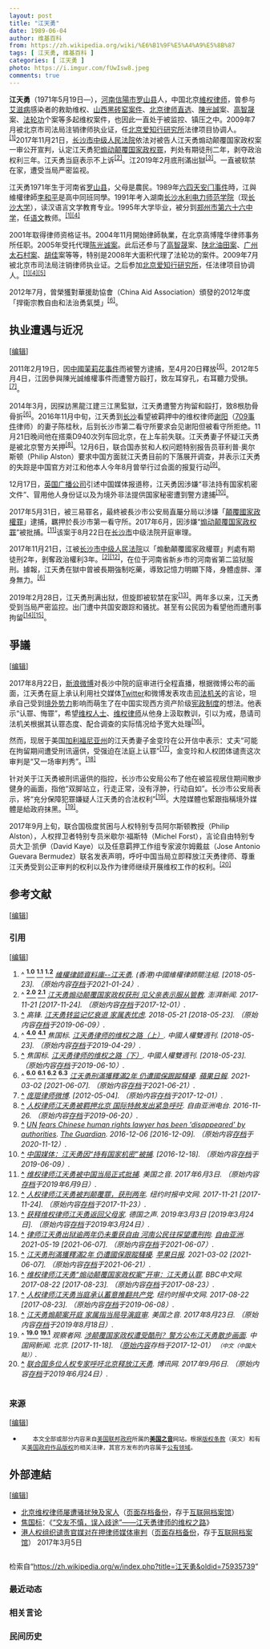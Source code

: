 ```yaml
---
layout: post
title: "江天勇"
date: 1989-06-04
author: 维基百科
from: https://zh.wikipedia.org/wiki/%E6%B1%9F%E5%A4%A9%E5%8B%87
tags: [ 江天勇, 维基百科 ]
categories: [ 江天勇 ]
photo: https://i.imgur.com/fUwIsw8.jpeg
comments: true
---
```

<div class="mw-content-ltr mw-parser-output" lang="zh" dir="ltr"><style data-mw-deduplicate="TemplateStyles:r83732972">.mw-parser-output .ambox{border:1px solid #a2a9b1;border-left:10px solid #36c;background-color:#fbfbfb;box-sizing:border-box}.mw-parser-output .ambox+link+.ambox,.mw-parser-output .ambox+link+style+.ambox,.mw-parser-output .ambox+link+link+.ambox,.mw-parser-output .ambox+.mw-empty-elt+link+.ambox,.mw-parser-output .ambox+.mw-empty-elt+link+style+.ambox,.mw-parser-output .ambox+.mw-empty-elt+link+link+.ambox{margin-top:-1px}html body.mediawiki .mw-parser-output .ambox.mbox-small-left{margin:4px 1em 4px 0;overflow:hidden;width:238px;border-collapse:collapse;font-size:88%;line-height:1.25em}.mw-parser-output .ambox-speedy{border-left:10px solid #b32424;background-color:#fee7e6}.mw-parser-output .ambox-delete{border-left:10px solid #b32424}.mw-parser-output .ambox-content{border-left:10px solid #f28500}.mw-parser-output .ambox-style{border-left:10px solid #fc3}.mw-parser-output .ambox-move{border-left:10px solid #9932cc}.mw-parser-output .ambox-protection{border-left:10px solid #a2a9b1}.mw-parser-output .ambox .mbox-text{border:none;padding:0.25em 0.5em;width:100%}.mw-parser-output .ambox .mbox-image{border:none;padding:2px 0 2px 0.5em;text-align:center}.mw-parser-output .ambox .mbox-imageright{border:none;padding:2px 0.5em 2px 0;text-align:center}.mw-parser-output .ambox .mbox-empty-cell{border:none;padding:0;width:1px}.mw-parser-output .ambox .mbox-image-div{width:52px}html.client-js body.skin-minerva .mw-parser-output .mbox-text-span{margin-left:23px!important}@media(min-width:720px){.mw-parser-output .ambox{margin:0 10%}}@media screen{html.skin-theme-clientpref-night .mw-parser-output .ambox{border-left-color:#36c!important}html.skin-theme-clientpref-night .mw-parser-output .ambox-speedy,html.skin-theme-clientpref-night .mw-parser-output .ambox-delete{border-left-color:#b32424!important}html.skin-theme-clientpref-night .mw-parser-output .ambox-speedy{background-color:#300!important}html.skin-theme-clientpref-night .mw-parser-output .ambox-content{border-left-color:#f28500!important}html.skin-theme-clientpref-night .mw-parser-output .ambox-style{border-left-color:#fc3!important}html.skin-theme-clientpref-night .mw-parser-output .ambox-move{border-left-color:#9932cc!important}html.skin-theme-clientpref-night .mw-parser-output .ambox-protection{border-left-color:#a2a9b1!important}}@media screen and (prefers-color-scheme:dark){html.skin-theme-clientpref-os .mw-parser-output .ambox{border-left-color:#36c!important}html.skin-theme-clientpref-os .mw-parser-output .ambox-speedy,html.skin-theme-clientpref-os .mw-parser-output .ambox-delete{border-left-color:#b32424!important}html.skin-theme-clientpref-os .mw-parser-output .ambox-speedy{background-color:#300!important}html.skin-theme-clientpref-os .mw-parser-output .ambox-content{border-left-color:#f28500!important}html.skin-theme-clientpref-os .mw-parser-output .ambox-style{border-left-color:#fc3!important}html.skin-theme-clientpref-os .mw-parser-output .ambox-move{border-left-color:#9932cc!important}html.skin-theme-clientpref-os .mw-parser-output .ambox-protection{border-left-color:#a2a9b1!important}}</style>
<style data-mw-deduplicate="TemplateStyles:r83732082">.mw-parser-output .infobox-subbox{padding:0;border:none;margin:-3px;width:auto;min-width:100%;font-size:100%;clear:none;float:none;background-color:transparent}.mw-parser-output .infobox-3cols-child{margin:auto}.mw-parser-output .infobox .navbar{font-size:100%}body.skin-minerva .mw-parser-output .infobox-header,body.skin-minerva .mw-parser-output .infobox-subheader,body.skin-minerva .mw-parser-output .infobox-above,body.skin-minerva .mw-parser-output .infobox-title,body.skin-minerva .mw-parser-output .infobox-image,body.skin-minerva .mw-parser-output .infobox-full-data,body.skin-minerva .mw-parser-output .infobox-below{text-align:center}@media screen{html.skin-theme-clientpref-night .mw-parser-output .infobox-full-data:not(.notheme)>div:not(.notheme)[style]{background:#1f1f23!important;color:#f8f9fa}@media screen and (prefers-color-scheme:dark){html.skin-theme-clientpref-os .mw-parser-output .infobox-full-data:not(.notheme) div:not(.notheme){background:#1f1f23!important;color:#f8f9fa}}html.skin-theme-clientpref-night .mw-parser-output .infobox td div:not(.notheme)[style]{background:transparent!important;color:var(--color-base,#202122)}@media screen and (prefers-color-scheme:dark){html.skin-theme-clientpref-os .mw-parser-output .infobox td div:not(.notheme)[style]{background:transparent!important;color:var(--color-base,#202122)}}html.skin-theme-clientpref-night .mw-parser-output .infobox td div.NavHead:not(.notheme)[style]{background:transparent!important}}@media screen and (prefers-color-scheme:dark){html.skin-theme-clientpref-os .mw-parser-output .infobox td div.NavHead:not(.notheme)[style]{background:transparent!important}}@media(min-width:640px){body.skin--responsive .mw-parser-output .infobox-table{display:table!important}body.skin--responsive .mw-parser-output .infobox-table>caption{display:table-caption!important}body.skin--responsive .mw-parser-output .infobox-table>tbody{display:table-row-group}body.skin--responsive .mw-parser-output .infobox-table tr{display:table-row!important}body.skin--responsive .mw-parser-output .infobox-table th,body.skin--responsive .mw-parser-output .infobox-table td{padding-left:inherit;padding-right:inherit}}</style>
<p><b>江天勇</b>（1971年5月19日<span class="useeditintro" title="Template:BLP editintro">—</span>），<a href="/wiki/%E6%B2%B3%E5%8D%97" class="mw-redirect" title="河南">河南</a><a href="/wiki/%E4%BF%A1%E9%98%B3%E5%B8%82" title="信阳市">信陽市</a><a href="/wiki/%E7%BD%97%E5%B1%B1%E5%8E%BF" title="罗山县">罗山县</a>人，中国北京<a href="/wiki/%E7%B6%AD%E6%AC%8A%E5%BE%8B%E5%B8%AB" class="mw-redirect" title="維權律師">維权律师</a>，曾参与<a href="/wiki/%E8%89%BE%E6%BB%8B%E7%97%85" title="艾滋病">艾滋病</a>感染者的救助维权、<a href="/w/index.php?title=%E5%B1%B1%E8%A5%BF%E9%BB%91%E7%A0%96%E7%AA%91%E6%A1%88%E4%BB%B6&amp;action=edit&amp;redlink=1" class="new" title="山西黑砖窑案件（页面不存在）">山西黑砖窑案件</a>、<a href="/w/index.php?title=%E5%8C%97%E4%BA%AC%E5%BE%8B%E5%B8%88%E7%9B%B4%E9%80%89&amp;action=edit&amp;redlink=1" class="new" title="北京律师直选（页面不存在）">北京律师直选</a>、<a href="/wiki/%E9%99%B3%E5%85%89%E8%AA%A0" class="mw-redirect" title="陳光誠">陳光誠</a>案、<a href="/wiki/%E9%AB%98%E6%99%BA%E6%99%9F" title="高智晟">高智晟</a>案、<a href="/wiki/%E6%B3%95%E8%BD%AE%E5%8A%9F" title="法轮功">法轮功</a>个案等多起维权案件，也因此一直处于被监控、镇压之中。2009年7月被北京市司法局注销律师执业证，任<a href="/w/index.php?title=%E5%8C%97%E4%BA%AC%E7%88%B1%E7%9F%A5%E8%A1%8C%E7%A0%94%E7%A9%B6%E6%89%80&amp;action=edit&amp;redlink=1" class="new" title="北京爱知行研究所（页面不存在）">北京爱知行研究所</a>法律项目协调人。<sup id="cite_ref-HRLJIANG_1-0" class="reference"><a href="#cite_note-HRLJIANG-1"><span class="cite-bracket">[</span>1<span class="cite-bracket">]</span></a></sup>2017年11月21日，<a href="/wiki/%E9%95%BF%E6%B2%99%E5%B8%82%E4%B8%AD%E7%BA%A7%E4%BA%BA%E6%B0%91%E6%B3%95%E9%99%A2" title="长沙市中级人民法院">长沙市中级人民法院</a>依法对被告人江天勇煽动颠覆国家政权案一审公开宣判，认定江天勇犯<a href="/wiki/%E7%85%BD%E5%8A%A8%E9%A2%A0%E8%A6%86%E5%9B%BD%E5%AE%B6%E6%94%BF%E6%9D%83%E7%BD%AA" title="煽动颠覆国家政权罪">煽动颠覆国家政权罪</a>，判处有期徒刑二年，剥夺政治权利三年。江天勇当庭表示不上诉<sup id="cite_ref-获刑_2-0" class="reference"><a href="#cite_note-获刑-2"><span class="cite-bracket">[</span>2<span class="cite-bracket">]</span></a></sup>。江2019年2月底刑滿出獄<sup id="cite_ref-3" class="reference"><a href="#cite_note-3"><span class="cite-bracket">[</span>3<span class="cite-bracket">]</span></a></sup>。一直被软禁在家，遭受当局严密监视。
</p>
<meta property="mw:PageProp/toc">
<div class="mw-heading mw-heading2"></div>
<p>江天勇1971年生于河南省<a href="/wiki/%E7%BD%97%E5%B1%B1%E5%8E%BF" title="罗山县">罗山县</a>，父母是農民。1989年<a href="/wiki/%E5%85%AD%E5%9B%9B%E5%A4%A9%E5%AE%89%E9%97%A8%E4%BA%8B%E4%BB%B6" class="mw-redirect" title="六四天安门事件">六四天安门事件</a>時，江與維權律師<a href="/wiki/%E6%9D%8E%E5%92%8C%E5%B9%B3" class="mw-disambig" title="李和平">李和平</a>是高中同班同學。1991年考入湖南<a href="/w/index.php?title=%E9%95%BF%E6%B2%99%E6%B0%B4%E5%88%A9%E7%94%B5%E5%8A%9B%E5%B8%88%E8%8C%83%E5%AD%A6%E9%99%A2&amp;action=edit&amp;redlink=1" class="new" title="长沙水利电力师范学院（页面不存在）">长沙水利电力师范学院</a>（现<a href="/wiki/%E9%95%BF%E6%B2%99%E5%A4%A7%E5%AD%A6" class="mw-redirect" title="长沙大学">长沙大学</a>），读汉语言文学教育专业。1995年大学毕业，被分到<a href="/w/index.php?title=%E9%83%91%E5%B7%9E%E5%B8%82%E7%AC%AC%E5%85%AD%E5%8D%81%E5%85%AD%E4%B8%AD%E5%AD%A6&amp;action=edit&amp;redlink=1" class="new" title="郑州市第六十六中学（页面不存在）">郑州市第六十六中学</a>，任<a href="/wiki/%E8%AF%AD%E6%96%87" title="语文">语文</a>教师。<sup id="cite_ref-HRLJIANG_1-1" class="reference"><a href="#cite_note-HRLJIANG-1"><span class="cite-bracket">[</span>1<span class="cite-bracket">]</span></a></sup><sup id="cite_ref-HRIJIANG_4-0" class="reference"><a href="#cite_note-HRIJIANG-4"><span class="cite-bracket">[</span>4<span class="cite-bracket">]</span></a></sup>
</p><p>2001年取得律师资格证书。2004年11月開始律師執業，在北京高博隆华律师事务所任职。2005年受托代理<a href="/wiki/%E9%99%88%E5%85%89%E8%AF%9A" title="陈光诚">陈光诚案</a>。此后还参与了<a href="/wiki/%E9%AB%98%E6%99%BA%E6%99%9F" title="高智晟">高智晟</a>案、<a href="/wiki/%E9%99%95%E5%8C%97%E6%B2%B9%E7%94%B0%E7%BB%B4%E6%9D%83%E6%A1%88" class="mw-redirect" title="陕北油田维权案">陕北油田案</a>、<a href="/wiki/%E5%A4%AA%E7%9F%B3%E6%9D%91%E7%BD%B7%E5%85%8D%E4%BA%8B%E4%BB%B6" title="太石村罷免事件">广州太石村案</a>、<a href="/wiki/%E8%83%A1%E4%BD%B3_(%E7%A4%BE%E6%9C%83%E6%B4%BB%E5%8B%95%E5%AE%B6)" title="胡佳 (社會活動家)">胡佳</a>案等等，特别是2008年大面积代理了法轮功的案件。2009年7月被北京市司法局注销律师执业证。之后参加<a href="/w/index.php?title=%E5%8C%97%E4%BA%AC%E7%88%B1%E7%9F%A5%E8%A1%8C%E7%A0%94%E7%A9%B6%E6%89%80&amp;action=edit&amp;redlink=1" class="new" title="北京爱知行研究所（页面不存在）">北京爱知行研究所</a>，任法律项目协调人。<sup id="cite_ref-HRLJIANG_1-2" class="reference"><a href="#cite_note-HRLJIANG-1"><span class="cite-bracket">[</span>1<span class="cite-bracket">]</span></a></sup><sup id="cite_ref-HRIJIANG_4-1" class="reference"><a href="#cite_note-HRIJIANG-4"><span class="cite-bracket">[</span>4<span class="cite-bracket">]</span></a></sup><sup id="cite_ref-HRIJIANG2_5-0" class="reference"><a href="#cite_note-HRIJIANG2-5"><span class="cite-bracket">[</span>5<span class="cite-bracket">]</span></a></sup>
</p><p>2012年7月，曾榮獲對華援助協會（China Aid Association）頒發的2012年度「捍衞宗教自由和法治勇氣獎」<sup id="cite_ref-江_6-0" class="reference"><a href="#cite_note-江-6"><span class="cite-bracket">[</span>6<span class="cite-bracket">]</span></a></sup>。
</p>
<div class="mw-heading mw-heading2"><h2 id="执业遭遇与近况"><span id=".E6.89.A7.E4.B8.9A.E9.81.AD.E9.81.87.E4.B8.8E.E8.BF.91.E5.86.B5"></span>执业遭遇与近况</h2><span class="mw-editsection"><span class="mw-editsection-bracket">[</span><a href="/w/index.php?title=%E6%B1%9F%E5%A4%A9%E5%8B%87&amp;action=edit&amp;section=2" title="编辑章节：执业遭遇与近况"><span>编辑</span></a><span class="mw-editsection-bracket">]</span></span></div>
<p>2011年2月19日，因<a href="/wiki/%E4%B8%AD%E5%9B%BD%E8%8C%89%E8%8E%89%E8%8A%B1%E6%B4%BB%E5%8A%A8" title="中国茉莉花活动">中國茉莉花事件</a>而被警方逮捕，至4月20日釋放<sup id="cite_ref-江_6-1" class="reference"><a href="#cite_note-江-6"><span class="cite-bracket">[</span>6<span class="cite-bracket">]</span></a></sup>。2012年5月4日，江因參與陳光誠維權事件而遭警方毆打，致左耳穿孔，右耳聽力受損。<sup id="cite_ref-7" class="reference"><a href="#cite_note-7"><span class="cite-bracket">[</span>7<span class="cite-bracket">]</span></a></sup>。
</p><p>2014年3月，因探訪黑龍江建三江黑監獄，江天勇遭警方拘留和毆打，致8根肋骨骨折<sup id="cite_ref-江_6-2" class="reference"><a href="#cite_note-江-6"><span class="cite-bracket">[</span>6<span class="cite-bracket">]</span></a></sup>。2016年11月中旬，江天勇到<a href="/wiki/%E9%95%BF%E6%B2%99" class="mw-redirect" title="长沙">长沙</a>看望被羁押中的维权律师<a href="/w/index.php?title=%E8%B0%A2%E9%98%B3&amp;action=edit&amp;redlink=1" class="new" title="谢阳（页面不存在）">谢阳</a>（<a href="/wiki/709%E4%BA%8B%E4%BB%B6" class="mw-redirect" title="709事件">709事件</a>律师）的妻子陈桂秋，后到长沙市第二看守所要求会见谢阳但被看守所拒绝。11月21日晚间他在搭乘D940次列车回北京，在上车前失联。江天勇妻子怀疑江天勇是被北京警方关押<sup id="cite_ref-8" class="reference"><a href="#cite_note-8"><span class="cite-bracket">[</span>8<span class="cite-bracket">]</span></a></sup>。12月6日，联合国赤贫和人权问题特别报告员菲利普·奥尔斯顿（Philip Alston）要求中国方面就江天勇目前的下落展开调查，并表示江天勇的失踪是中国官方对江和他本人今年8月曾举行过会面的报复行动<sup id="cite_ref-9" class="reference"><a href="#cite_note-9"><span class="cite-bracket">[</span>9<span class="cite-bracket">]</span></a></sup>。
</p><p>12月17日，<a href="/wiki/%E8%8B%B1%E5%9B%BD%E5%B9%BF%E6%92%AD%E5%85%AC%E5%8F%B8" title="英国广播公司">英国广播公司</a>引述中国媒体报道称，江天勇因涉嫌“非法持有国家机密文件”、冒用他人身份证以及为境外非法提供国家秘密遭到警方逮捕<sup id="cite_ref-10" class="reference"><a href="#cite_note-10"><span class="cite-bracket">[</span>10<span class="cite-bracket">]</span></a></sup>。
</p><p>2017年5月31日，被三易罪名，最終被長沙市公安局直屬分局以涉嫌「<a href="/wiki/%E9%A2%A0%E8%A6%86%E5%9B%BD%E5%AE%B6%E6%94%BF%E6%9D%83%E7%BD%AA" title="颠覆国家政权罪">顛覆國家政權罪</a>」逮捕，羈押於長沙市第一看守所。2017年6月，因涉嫌“<a href="/wiki/%E7%85%BD%E5%8A%A8%E9%A2%A0%E8%A6%86%E5%9B%BD%E5%AE%B6%E6%94%BF%E6%9D%83%E7%BD%AA" title="煽动颠覆国家政权罪">煽动颠覆国家政权罪</a>”被批捕。<sup id="cite_ref-11" class="reference"><a href="#cite_note-11"><span class="cite-bracket">[</span>11<span class="cite-bracket">]</span></a></sup>该案于8月22日在<a href="/wiki/%E9%95%BF%E6%B2%99%E5%B8%82" title="长沙市">长沙市</a>中级法院开庭审理。
</p><p>2017年11月21日，江被<a href="/wiki/%E9%95%BF%E6%B2%99%E5%B8%82%E4%B8%AD%E7%BA%A7%E4%BA%BA%E6%B0%91%E6%B3%95%E9%99%A2" title="长沙市中级人民法院">长沙市中级人民法院</a>以「煽動顛覆國家政權罪」判處有期徒刑2年，剝奪政治權利3年。<sup id="cite_ref-获刑_2-1" class="reference"><a href="#cite_note-获刑-2"><span class="cite-bracket">[</span>2<span class="cite-bracket">]</span></a></sup><sup id="cite_ref-12" class="reference"><a href="#cite_note-12"><span class="cite-bracket">[</span>12<span class="cite-bracket">]</span></a></sup>，在位于河南省新乡市的河南省第二监狱服刑。據報，江天勇在獄中曾被長期強制吃藥，導致記憶力明顯下降，身體虛胖、渾身無力。<sup id="cite_ref-江_6-3" class="reference"><a href="#cite_note-江-6"><span class="cite-bracket">[</span>6<span class="cite-bracket">]</span></a></sup>
</p><p>2019年2月28日，江天勇刑满出狱，但旋即被软禁在家<sup id="cite_ref-13" class="reference"><a href="#cite_note-13"><span class="cite-bracket">[</span>13<span class="cite-bracket">]</span></a></sup>。两年多以来，江天勇受到当局严密监控。出门遭中共国安跟踪和骚扰。甚至有公民因为看望他而遭刑事拘留<sup id="cite_ref-14" class="reference"><a href="#cite_note-14"><span class="cite-bracket">[</span>14<span class="cite-bracket">]</span></a></sup><sup id="cite_ref-15" class="reference"><a href="#cite_note-15"><span class="cite-bracket">[</span>15<span class="cite-bracket">]</span></a></sup>。
</p>
<div class="mw-heading mw-heading2"><h2 id="爭議"><span id=".E7.88.AD.E8.AD.B0"></span>爭議</h2><span class="mw-editsection"><span class="mw-editsection-bracket">[</span><a href="/w/index.php?title=%E6%B1%9F%E5%A4%A9%E5%8B%87&amp;action=edit&amp;section=3" title="编辑章节：爭議"><span>编辑</span></a><span class="mw-editsection-bracket">]</span></span></div>
<p>2017年8月22日，<a href="/wiki/%E6%96%B0%E6%B5%AA%E5%BE%AE%E5%8D%9A" title="新浪微博">新浪微博</a>对長沙中院的庭审进行全程直播，根据微博公布的画面，江天勇在庭上承认利用社交媒体<a href="/wiki/Twitter" title="Twitter">Twitter</a>和微博发表攻击<a href="/wiki/%E4%B8%AD%E5%8D%8E%E4%BA%BA%E6%B0%91%E5%85%B1%E5%92%8C%E5%9B%BD%E5%8F%B8%E6%B3%95%E4%BD%93%E5%88%B6" title="中华人民共和国司法体制">司法机关</a>的言论，坦承自己受到<a href="/wiki/%E5%A2%83%E5%A4%96%E5%8B%A2%E5%8A%9B" class="mw-redirect" title="境外勢力">境外势力</a>影响而萌生了在中国实现西方资产阶级<a href="/wiki/%E5%AE%AA%E6%94%BF%E4%B8%BB%E4%B9%89" title="宪政主义">宪政制度</a>的想法。他表示“认罪、悔罪”，希望<a href="/wiki/%E7%B6%AD%E6%AC%8A%E4%BA%BA%E5%A3%AB" class="mw-redirect" title="維權人士">维权人士</a>、<a href="/wiki/%E7%BB%B4%E6%9D%83%E5%BE%8B%E5%B8%88" title="维权律师">维权律师</a>从他身上汲取教训，引以为戒，恳请司法机关根据其认罪态度、配合调查的实际情况给予宽大处理<sup id="cite_ref-16" class="reference"><a href="#cite_note-16"><span class="cite-bracket">[</span>16<span class="cite-bracket">]</span></a></sup>。
</p><p>然而，现居于美国<a href="/wiki/%E5%8A%A0%E5%88%A9%E7%A6%8F%E5%B0%BC%E4%BA%9A%E5%B7%9E" title="加利福尼亚州">加利福尼亚州</a>的江天勇妻子金变玲在公开信中表示：丈夫“可能在拘留期间遭受刑讯逼供，受强迫在法庭上认罪”<sup id="cite_ref-17" class="reference"><a href="#cite_note-17"><span class="cite-bracket">[</span>17<span class="cite-bracket">]</span></a></sup>，金变玲和人权团体谴责这次审判是“又一场审判秀”。<sup id="cite_ref-18" class="reference"><a href="#cite_note-18"><span class="cite-bracket">[</span>18<span class="cite-bracket">]</span></a></sup>
</p><p>针对关于江天勇被刑讯逼供的指控，长沙市公安局公布了他在被监视居住期间散步健身的画面，指他“双脚站立，行走正常，没有浮肿，行动自如”。长沙市公安局表示，将“充分保障犯罪嫌疑人江天勇的合法权利”<sup id="cite_ref-报道1_19-0" class="reference"><a href="#cite_note-报道1-19"><span class="cite-bracket">[</span>19<span class="cite-bracket">]</span></a></sup>。大陸媒體也緊跟指稱境外媒體是給政府抹黑。<sup id="cite_ref-报道1_19-1" class="reference"><a href="#cite_note-报道1-19"><span class="cite-bracket">[</span>19<span class="cite-bracket">]</span></a></sup>。
</p><p>2017年9月上旬，联合国极度贫困与人权特别专员阿尔斯顿教授（Philip Alston），人权捍卫者特别专员米歇尔·福斯特（Michel Forst），言论自由特别专员大卫·凯伊（David Kaye）以及任意羁押工作组专家波尔姆戴兹（Jose Antonio Guevara Bermudez）联名发表声明，呼吁中国当局立即释放江天勇律师、尊重江天勇受到公正审判的权利以及作为律师继续开展维权工作的权利。<sup id="cite_ref-20" class="reference"><a href="#cite_note-20"><span class="cite-bracket">[</span>20<span class="cite-bracket">]</span></a></sup>
</p>
<div class="mw-heading mw-heading2"><h2 id="参考文献"><span id=".E5.8F.82.E8.80.83.E6.96.87.E7.8C.AE"></span>参考文献</h2><span class="mw-editsection"><span class="mw-editsection-bracket">[</span><a href="/w/index.php?title=%E6%B1%9F%E5%A4%A9%E5%8B%87&amp;action=edit&amp;section=4" title="编辑章节：参考文献"><span>编辑</span></a><span class="mw-editsection-bracket">]</span></span></div>
<div class="mw-heading mw-heading3"><h3 id="引用"><span id=".E5.BC.95.E7.94.A8"></span>引用</h3><span class="mw-editsection"><span class="mw-editsection-bracket">[</span><a href="/w/index.php?title=%E6%B1%9F%E5%A4%A9%E5%8B%87&amp;action=edit&amp;section=5" title="编辑章节：引用"><span>编辑</span></a><span class="mw-editsection-bracket">]</span></span></div>
<div class="reflist columns references-column-width" style="-moz-column-width: 30em; -webkit-column-width: 30em; column-width: 30em; list-style-type: decimal;">
<ol class="references">
<li id="cite_note-HRLJIANG-1"><span class="mw-cite-backlink">^ <a href="#cite_ref-HRLJIANG_1-0"><sup><b>1.0</b></sup></a> <a href="#cite_ref-HRLJIANG_1-1"><sup><b>1.1</b></sup></a> <a href="#cite_ref-HRLJIANG_1-2"><sup><b>1.2</b></sup></a></span> <span class="reference-text"><cite class="citation news"><a rel="nofollow" class="external text" href="http://www.chrlawyers.hk/zh-hant/content/%E6%B1%9F%E5%A4%A9%E5%8B%87-0">維權律師資料庫--江天勇</a>. (香港)中國維權律師關注組.  <span class="reference-accessdate"> [<span class="nowrap">2018-05-23</span>]</span>. （原始内容<a rel="nofollow" class="external text" href="https://web.archive.org/web/20210124064834/https://chrlawyers.hk/zh-hant/content/%E6%B1%9F%E5%A4%A9%E5%8B%87-0">存档</a>于2021-01-24）.</cite><span title="ctx_ver=Z39.88-2004&amp;rfr_id=info%3Asid%2Fzh.wikipedia.org%3A%E6%B1%9F%E5%A4%A9%E5%8B%87&amp;rft.atitle=%E7%B6%AD%E6%AC%8A%E5%BE%8B%E5%B8%AB%E8%B3%87%E6%96%99%E5%BA%AB--%E6%B1%9F%E5%A4%A9%E5%8B%87&amp;rft.genre=article&amp;rft_id=http%3A%2F%2Fwww.chrlawyers.hk%2Fzh-hant%2Fcontent%2F%25E6%25B1%259F%25E5%25A4%25A9%25E5%258B%2587-0&amp;rft_val_fmt=info%3Aofi%2Ffmt%3Akev%3Amtx%3Ajournal" class="Z3988"><span style="display:none;">&nbsp;</span></span></span>
</li>
<li id="cite_note-获刑-2"><span class="mw-cite-backlink">^ <a href="#cite_ref-获刑_2-0"><sup><b>2.0</b></sup></a> <a href="#cite_ref-获刑_2-1"><sup><b>2.1</b></sup></a></span> <span class="reference-text"><cite class="citation web"><a rel="nofollow" class="external text" href="http://news.sina.com.cn/o/2017-11-22/doc-ifypapmz3689948.shtml">江天勇煽动颠覆国家政权获刑 见父亲表示服从管教</a>. 澎湃新闻. 2017-11-21 <span class="reference-accessdate"> [<span class="nowrap">2017-11-24</span>]</span>. （原始内容<a rel="nofollow" class="external text" href="https://web.archive.org/web/20171201032947/http://news.sina.com.cn/o/2017-11-22/doc-ifypapmz3689948.shtml">存档</a>于2017-12-01）.</cite><span title="ctx_ver=Z39.88-2004&amp;rfr_id=info%3Asid%2Fzh.wikipedia.org%3A%E6%B1%9F%E5%A4%A9%E5%8B%87&amp;rft.atitle=%E6%B1%9F%E5%A4%A9%E5%8B%87%E7%85%BD%E5%8A%A8%E9%A2%A0%E8%A6%86%E5%9B%BD%E5%AE%B6%E6%94%BF%E6%9D%83%E8%8E%B7%E5%88%91+%E8%A7%81%E7%88%B6%E4%BA%B2%E8%A1%A8%E7%A4%BA%E6%9C%8D%E4%BB%8E%E7%AE%A1%E6%95%99&amp;rft.date=2017-11-21&amp;rft.genre=unknown&amp;rft.jtitle=%E6%BE%8E%E6%B9%83%E6%96%B0%E9%97%BB&amp;rft_id=http%3A%2F%2Fnews.sina.com.cn%2Fo%2F2017-11-22%2Fdoc-ifypapmz3689948.shtml&amp;rft_val_fmt=info%3Aofi%2Ffmt%3Akev%3Amtx%3Ajournal" class="Z3988"><span style="display:none;">&nbsp;</span></span></span>
</li>
<li id="cite_note-3"><span class="mw-cite-backlink"><b><a href="#cite_ref-3">^</a></b></span> <span class="reference-text"><cite class="citation news">高锋. <a rel="nofollow" class="external text" href="https://www.rfa.org/mandarin/yataibaodao/renquanfazhi/gf2-05212018100819.html">江天勇转监记忆衰退 家属表忧虑</a>. 2018-05-21 <span class="reference-accessdate"> [<span class="nowrap">2018-05-23</span>]</span>. （原始内容<a rel="nofollow" class="external text" href="https://web.archive.org/web/20190609091219/https://www.rfa.org/mandarin/yataibaodao/renquanfazhi/gf2-05212018100819.html">存档</a>于2019-06-09）.</cite><span title="ctx_ver=Z39.88-2004&amp;rfr_id=info%3Asid%2Fzh.wikipedia.org%3A%E6%B1%9F%E5%A4%A9%E5%8B%87&amp;rft.atitle=%E6%B1%9F%E5%A4%A9%E5%8B%87%E8%BD%AC%E7%9B%91%E8%AE%B0%E5%BF%86%E8%A1%B0%E9%80%80+%E5%AE%B6%E5%B1%9E%E8%A1%A8%E5%BF%A7%E8%99%91&amp;rft.au=%E9%AB%98%E9%94%8B&amp;rft.date=2018-05-21&amp;rft.genre=article&amp;rft_id=https%3A%2F%2Fwww.rfa.org%2Fmandarin%2Fyataibaodao%2Frenquanfazhi%2Fgf2-05212018100819.html&amp;rft_val_fmt=info%3Aofi%2Ffmt%3Akev%3Amtx%3Ajournal" class="Z3988"><span style="display:none;">&nbsp;</span></span></span>
</li>
<li id="cite_note-HRIJIANG-4"><span class="mw-cite-backlink">^ <a href="#cite_ref-HRIJIANG_4-0"><sup><b>4.0</b></sup></a> <a href="#cite_ref-HRIJIANG_4-1"><sup><b>4.1</b></sup></a></span> <span class="reference-text"><cite class="citation news">焦国标. <a rel="nofollow" class="external text" href="http://biweeklyarchive.hrichina.org/article/547.html">江天勇律师的维权之路（上）</a>. 中國人權雙週刊.  <span class="reference-accessdate"> [<span class="nowrap">2018-05-23</span>]</span>. （原始内容<a rel="nofollow" class="external text" href="https://web.archive.org/web/20190429080757/http://biweeklyarchive.hrichina.org/article/547.html">存档</a>于2019-04-29）.</cite><span title="ctx_ver=Z39.88-2004&amp;rfr_id=info%3Asid%2Fzh.wikipedia.org%3A%E6%B1%9F%E5%A4%A9%E5%8B%87&amp;rft.atitle=%E6%B1%9F%E5%A4%A9%E5%8B%87%E5%BE%8B%E5%B8%88%E7%9A%84%E7%BB%B4%E6%9D%83%E4%B9%8B%E8%B7%AF%EF%BC%88%E4%B8%8A%EF%BC%89&amp;rft.au=%E7%84%A6%E5%9B%BD%E6%A0%87&amp;rft.genre=article&amp;rft_id=http%3A%2F%2Fbiweeklyarchive.hrichina.org%2Farticle%2F547.html&amp;rft_val_fmt=info%3Aofi%2Ffmt%3Akev%3Amtx%3Ajournal" class="Z3988"><span style="display:none;">&nbsp;</span></span></span>
</li>
<li id="cite_note-HRIJIANG2-5"><span class="mw-cite-backlink"><b><a href="#cite_ref-HRIJIANG2_5-0">^</a></b></span> <span class="reference-text"><cite class="citation news">焦国标. <a rel="nofollow" class="external text" href="http://biweeklyarchive.hrichina.org/article/569.html">江天勇律师的维权之路（下）</a>. 中國人權雙週刊.  <span class="reference-accessdate"> [<span class="nowrap">2018-05-23</span>]</span>. （原始内容<a rel="nofollow" class="external text" href="https://web.archive.org/web/20190610155042/http://biweeklyarchive.hrichina.org/article/569.html">存档</a>于2019-06-10）.</cite><span title="ctx_ver=Z39.88-2004&amp;rfr_id=info%3Asid%2Fzh.wikipedia.org%3A%E6%B1%9F%E5%A4%A9%E5%8B%87&amp;rft.atitle=%E6%B1%9F%E5%A4%A9%E5%8B%87%E5%BE%8B%E5%B8%88%E7%9A%84%E7%BB%B4%E6%9D%83%E4%B9%8B%E8%B7%AF%EF%BC%88%E4%B8%8B%EF%BC%89&amp;rft.au=%E7%84%A6%E5%9B%BD%E6%A0%87&amp;rft.genre=article&amp;rft_id=http%3A%2F%2Fbiweeklyarchive.hrichina.org%2Farticle%2F569.html&amp;rft_val_fmt=info%3Aofi%2Ffmt%3Akev%3Amtx%3Ajournal" class="Z3988"><span style="display:none;">&nbsp;</span></span></span>
</li>
<li id="cite_note-江-6"><span class="mw-cite-backlink">^ <a href="#cite_ref-江_6-0"><sup><b>6.0</b></sup></a> <a href="#cite_ref-江_6-1"><sup><b>6.1</b></sup></a> <a href="#cite_ref-江_6-2"><sup><b>6.2</b></sup></a> <a href="#cite_ref-江_6-3"><sup><b>6.3</b></sup></a></span> <span class="reference-text"><cite class="citation news"><a rel="nofollow" class="external text" href="https://hk.appledaily.com/china/20210302/VAZ5QQ63DFE4HLCKPFXD6U5O5Q/">江天勇刑滿獲釋滿2年 仍遭國保跟蹤騷擾</a>. <a href="/wiki/%E8%98%8B%E6%9E%9C%E6%97%A5%E5%A0%B1_(%E9%A6%99%E6%B8%AF)" title="蘋果日報 (香港)">蘋果日報</a>. 2021-03-02 <span class="reference-accessdate"> [<span class="nowrap">2021-06-07</span>]</span>. （原始内容<a rel="nofollow" class="external text" href="https://web.archive.org/web/20210621163015/https://hk.appledaily.com/china/20210302/VAZ5QQ63DFE4HLCKPFXD6U5O5Q/">存档</a>于2021-06-21）.</cite><span title="ctx_ver=Z39.88-2004&amp;rfr_id=info%3Asid%2Fzh.wikipedia.org%3A%E6%B1%9F%E5%A4%A9%E5%8B%87&amp;rft.atitle=%E6%B1%9F%E5%A4%A9%E5%8B%87%E5%88%91%E6%BB%BF%E7%8D%B2%E9%87%8B%E6%BB%BF2%E5%B9%B4+%E4%BB%8D%E9%81%AD%E5%9C%8B%E4%BF%9D%E8%B7%9F%E8%B9%A4%E9%A8%B7%E6%93%BE&amp;rft.date=2021-03-02&amp;rft.genre=article&amp;rft_id=https%3A%2F%2Fhk.appledaily.com%2Fchina%2F20210302%2FVAZ5QQ63DFE4HLCKPFXD6U5O5Q%2F&amp;rft_val_fmt=info%3Aofi%2Ffmt%3Akev%3Amtx%3Ajournal" class="Z3988"><span style="display:none;">&nbsp;</span></span></span>
</li>
<li id="cite_note-7"><span class="mw-cite-backlink"><b><a href="#cite_ref-7">^</a></b></span> <span class="reference-text"><cite class="citation web"><a rel="nofollow" class="external text" href="http://t.qq.com/p/t/23762034277641">庞琨律师微博</a>.  <span class="reference-accessdate"> [<span class="nowrap">2012-05-04</span>]</span>. （原始内容<a rel="nofollow" class="external text" href="https://web.archive.org/web/20171201032306/http://t.qq.com/p/t/23762034277641">存档</a>于2017-12-01）.</cite><span title="ctx_ver=Z39.88-2004&amp;rfr_id=info%3Asid%2Fzh.wikipedia.org%3A%E6%B1%9F%E5%A4%A9%E5%8B%87&amp;rft.btitle=%E5%BA%9E%E7%90%A8%E5%BE%8B%E5%B8%88%E5%BE%AE%E5%8D%9A&amp;rft.genre=unknown&amp;rft_id=http%3A%2F%2Ft.qq.com%2Fp%2Ft%2F23762034277641&amp;rft_val_fmt=info%3Aofi%2Ffmt%3Akev%3Amtx%3Abook" class="Z3988"><span style="display:none;">&nbsp;</span></span></span>
</li>
<li id="cite_note-8"><span class="mw-cite-backlink"><b><a href="#cite_ref-8">^</a></b></span> <span class="reference-text"><cite class="citation web"><a rel="nofollow" class="external text" href="http://www.rfa.org/mandarin/yataibaodao/renquanfazhi/ql1-11262016125702.html">人权律师江天勇被羁押北京 国际特赦发出紧急呼吁</a>. 自由亚洲电台. 2016-11-26. （原始内容<a rel="nofollow" class="external text" href="https://web.archive.org/web/20190620064948/https://www.rfa.org/mandarin/yataibaodao/renquanfazhi/ql1-11262016125702.html">存档</a>于2019-06-20）.</cite><span title="ctx_ver=Z39.88-2004&amp;rfr_id=info%3Asid%2Fzh.wikipedia.org%3A%E6%B1%9F%E5%A4%A9%E5%8B%87&amp;rft.btitle=%E4%BA%BA%E6%9D%83%E5%BE%8B%E5%B8%88%E6%B1%9F%E5%A4%A9%E5%8B%87%E8%A2%AB%E7%BE%81%E6%8A%BC%E5%8C%97%E4%BA%AC+%E5%9B%BD%E9%99%85%E7%89%B9%E8%B5%A6%E5%8F%91%E5%87%BA%E7%B4%A7%E6%80%A5%E5%91%BC%E5%90%81&amp;rft.date=2016-11-26&amp;rft.genre=unknown&amp;rft.pub=%E8%87%AA%E7%94%B1%E4%BA%9A%E6%B4%B2%E7%94%B5%E5%8F%B0&amp;rft_id=http%3A%2F%2Fwww.rfa.org%2Fmandarin%2Fyataibaodao%2Frenquanfazhi%2Fql1-11262016125702.html&amp;rft_val_fmt=info%3Aofi%2Ffmt%3Akev%3Amtx%3Abook" class="Z3988"><span style="display:none;">&nbsp;</span></span></span>
</li>
<li id="cite_note-9"><span class="mw-cite-backlink"><b><a href="#cite_ref-9">^</a></b></span> <span class="reference-text"><cite class="citation news"><a rel="nofollow" class="external text" href="https://www.theguardian.com/world/2016/dec/06/un-human-rights-china-missing-lawyer-jiang-tianyong">UN fears Chinese human rights lawyer has been 'disappeared' by authorities</a>. <a href="/wiki/The_Guardian" class="mw-redirect" title="The Guardian">The Guardian</a>. 2016-12-06 <span class="reference-accessdate"> [<span class="nowrap">2016-12-09</span>]</span>. （原始内容<a rel="nofollow" class="external text" href="https://web.archive.org/web/20201112194939/https://www.theguardian.com/world/2016/dec/06/un-human-rights-china-missing-lawyer-jiang-tianyong">存档</a>于2020-11-12）.</cite><span title="ctx_ver=Z39.88-2004&amp;rfr_id=info%3Asid%2Fzh.wikipedia.org%3A%E6%B1%9F%E5%A4%A9%E5%8B%87&amp;rft.atitle=UN+fears+Chinese+human+rights+lawyer+has+been+%27disappeared%27+by+authorities&amp;rft.date=2016-12-06&amp;rft.genre=article&amp;rft_id=https%3A%2F%2Fwww.theguardian.com%2Fworld%2F2016%2Fdec%2F06%2Fun-human-rights-china-missing-lawyer-jiang-tianyong&amp;rft_val_fmt=info%3Aofi%2Ffmt%3Akev%3Amtx%3Ajournal" class="Z3988"><span style="display:none;">&nbsp;</span></span></span>
</li>
<li id="cite_note-10"><span class="mw-cite-backlink"><b><a href="#cite_ref-10">^</a></b></span> <span class="reference-text"><cite class="citation web"><a rel="nofollow" class="external text" href="https://www.bbc.com/zhongwen/simp/chinese-news-38350298">中国媒体：江天勇因“持有国家机密”被捕</a>.  <span class="reference-accessdate"> [<span class="nowrap">2016-12-18</span>]</span>. （原始内容<a rel="nofollow" class="external text" href="https://web.archive.org/web/20190609144019/https://www.bbc.com/zhongwen/simp/chinese-news-38350298">存档</a>于2019-06-09）.</cite><span title="ctx_ver=Z39.88-2004&amp;rfr_id=info%3Asid%2Fzh.wikipedia.org%3A%E6%B1%9F%E5%A4%A9%E5%8B%87&amp;rft.btitle=%E4%B8%AD%E5%9B%BD%E5%AA%92%E4%BD%93%EF%BC%9A%E6%B1%9F%E5%A4%A9%E5%8B%87%E5%9B%A0%E2%80%9C%E6%8C%81%E6%9C%89%E5%9B%BD%E5%AE%B6%E6%9C%BA%E5%AF%86%E2%80%9D%E8%A2%AB%E6%8D%95&amp;rft.genre=unknown&amp;rft_id=http%3A%2F%2Fwww.bbc.com%2Fzhongwen%2Fsimp%2Fchinese-news-38350298&amp;rft_val_fmt=info%3Aofi%2Ffmt%3Akev%3Amtx%3Abook" class="Z3988"><span style="display:none;">&nbsp;</span></span></span>
</li>
<li id="cite_note-11"><span class="mw-cite-backlink"><b><a href="#cite_ref-11">^</a></b></span> <span class="reference-text"><cite class="citation web"><a rel="nofollow" class="external text" href="https://www.voachinese.com/a/jiangtianyong-arrested-20170602/3884822.html">维权律师江天勇被中国当局正式批捕</a>. 美国之音. 2017年6月3日. （原始内容<a rel="nofollow" class="external text" href="https://web.archive.org/web/20190609224453/https://www.voachinese.com/a/jiangtianyong-arrested-20170602/3884822.html">存档</a>于2019年6月9日）.</cite><span title="ctx_ver=Z39.88-2004&amp;rfr_id=info%3Asid%2Fzh.wikipedia.org%3A%E6%B1%9F%E5%A4%A9%E5%8B%87&amp;rft.btitle=%E7%BB%B4%E6%9D%83%E5%BE%8B%E5%B8%88%E6%B1%9F%E5%A4%A9%E5%8B%87%E8%A2%AB%E4%B8%AD%E5%9B%BD%E5%BD%93%E5%B1%80%E6%AD%A3%E5%BC%8F%E6%89%B9%E6%8D%95&amp;rft.date=2017-06-03&amp;rft.genre=unknown&amp;rft.pub=%E7%BE%8E%E5%9B%BD%E4%B9%8B%E9%9F%B3&amp;rft_id=https%3A%2F%2Fwww.voachinese.com%2Fa%2Fjiangtianyong-arrested-20170602%2F3884822.html&amp;rft_val_fmt=info%3Aofi%2Ffmt%3Akev%3Amtx%3Abook" class="Z3988"><span style="display:none;">&nbsp;</span></span></span>
</li>
<li id="cite_note-12"><span class="mw-cite-backlink"><b><a href="#cite_ref-12">^</a></b></span> <span class="reference-text"><cite class="citation web"><a rel="nofollow" class="external text" href="https://cn.nytimes.com/china/20171121/china-lawyer-jiang-tianyong-sentence-subversion/">人权律师江天勇被判颠覆罪，获刑两年</a>. 纽约时报中文网. 2017-11-21 <span class="reference-accessdate"> [<span class="nowrap">2017-11-24</span>]</span>. （原始内容<a rel="nofollow" class="external text" href="https://web.archive.org/web/20171123012421/https://cn.nytimes.com/china/20171121/china-lawyer-jiang-tianyong-sentence-subversion/">存档</a>于2017-11-23）.</cite><span title="ctx_ver=Z39.88-2004&amp;rfr_id=info%3Asid%2Fzh.wikipedia.org%3A%E6%B1%9F%E5%A4%A9%E5%8B%87&amp;rft.atitle=%E4%BA%BA%E6%9D%83%E5%BE%8B%E5%B8%88%E6%B1%9F%E5%A4%A9%E5%8B%87%E8%A2%AB%E5%88%A4%E9%A2%A0%E8%A6%86%E7%BD%AA%EF%BC%8C%E8%8E%B7%E5%88%91%E4%B8%A4%E5%B9%B4&amp;rft.date=2017-11-21&amp;rft.genre=unknown&amp;rft.jtitle=%E7%BA%BD%E7%BA%A6%E6%97%B6%E6%8A%A5%E4%B8%AD%E6%96%87%E7%BD%91&amp;rft_id=https%3A%2F%2Fcn.nytimes.com%2Fchina%2F20171121%2Fchina-lawyer-jiang-tianyong-sentence-subversion%2F&amp;rft_val_fmt=info%3Aofi%2Ffmt%3Akev%3Amtx%3Ajournal" class="Z3988"><span style="display:none;">&nbsp;</span></span></span>
</li>
<li id="cite_note-13"><span class="mw-cite-backlink"><b><a href="#cite_ref-13">^</a></b></span> <span class="reference-text"><cite class="citation web"><a rel="nofollow" class="external text" href="https://amp.dw.com/zh/%E8%8E%B7%E9%87%8A%E7%BB%B4%E6%9D%83%E5%BE%8B%E5%B8%88%E6%B1%9F%E5%A4%A9%E5%8B%87%E8%BF%94%E5%9B%9E%E7%88%B6%E6%AF%8D%E5%AE%B6/a-47756292">获释维权律师江天勇返回父母家</a>. 德国之声. 2019年3月3日 <span class="reference-accessdate"> [2019年3月24日]</span>. （原始内容<a rel="nofollow" class="external text" href="https://web.archive.org/web/20190324202357/https://amp.dw.com/zh/%E8%8E%B7%E9%87%8A%E7%BB%B4%E6%9D%83%E5%BE%8B%E5%B8%88%E6%B1%9F%E5%A4%A9%E5%8B%87%E8%BF%94%E5%9B%9E%E7%88%B6%E6%AF%8D%E5%AE%B6/a-47756292">存档</a>于2019年3月24日）.</cite><span title="ctx_ver=Z39.88-2004&amp;rfr_id=info%3Asid%2Fzh.wikipedia.org%3A%E6%B1%9F%E5%A4%A9%E5%8B%87&amp;rft.atitle=%E8%8E%B7%E9%87%8A%E7%BB%B4%E6%9D%83%E5%BE%8B%E5%B8%88%E6%B1%9F%E5%A4%A9%E5%8B%87%E8%BF%94%E5%9B%9E%E7%88%B6%E6%AF%8D%E5%AE%B6&amp;rft.date=2019-03-03&amp;rft.genre=unknown&amp;rft.jtitle=%E5%BE%B7%E5%9B%BD%E4%B9%8B%E5%A3%B0&amp;rft_id=https%3A%2F%2Famp.dw.com%2Fzh%2F%25E8%258E%25B7%25E9%2587%258A%25E7%25BB%25B4%25E6%259D%2583%25E5%25BE%258B%25E5%25B8%2588%25E6%25B1%259F%25E5%25A4%25A9%25E5%258B%2587%25E8%25BF%2594%25E5%259B%259E%25E7%2588%25B6%25E6%25AF%258D%25E5%25AE%25B6%2Fa-47756292&amp;rft_val_fmt=info%3Aofi%2Ffmt%3Akev%3Amtx%3Ajournal" class="Z3988"><span style="display:none;">&nbsp;</span></span></span>
</li>
<li id="cite_note-14"><span class="mw-cite-backlink"><b><a href="#cite_ref-14">^</a></b></span> <span class="reference-text"><cite class="citation news"><a rel="nofollow" class="external text" href="https://www.rfa.org/mandarin/yataibaodao/renquanfazhi/gf-05192021105023.html">律师江天勇出狱逾两年仍未重获自由 河南公民往探望遭刑拘</a>. <a href="/wiki/%E8%87%AA%E7%94%B1%E4%BA%9A%E6%B4%B2" class="mw-redirect" title="自由亚洲">自由亚洲</a>. 2021-05-19 <span class="reference-accessdate"> [<span class="nowrap">2021-06-07</span>]</span>. （原始内容<a rel="nofollow" class="external text" href="https://web.archive.org/web/20210607152322/https://www.rfa.org/mandarin/yataibaodao/renquanfazhi/gf-05192021105023.html">存档</a>于2021-06-07）.</cite><span title="ctx_ver=Z39.88-2004&amp;rfr_id=info%3Asid%2Fzh.wikipedia.org%3A%E6%B1%9F%E5%A4%A9%E5%8B%87&amp;rft.atitle=%E5%BE%8B%E5%B8%88%E6%B1%9F%E5%A4%A9%E5%8B%87%E5%87%BA%E7%8B%B1%E9%80%BE%E4%B8%A4%E5%B9%B4%E4%BB%8D%E6%9C%AA%E9%87%8D%E8%8E%B7%E8%87%AA%E7%94%B1+%E6%B2%B3%E5%8D%97%E5%85%AC%E6%B0%91%E5%BE%80%E6%8E%A2%E6%9C%9B%E9%81%AD%E5%88%91%E6%8B%98&amp;rft.date=2021-05-19&amp;rft.genre=article&amp;rft_id=https%3A%2F%2Fwww.rfa.org%2Fmandarin%2Fyataibaodao%2Frenquanfazhi%2Fgf-05192021105023.html&amp;rft_val_fmt=info%3Aofi%2Ffmt%3Akev%3Amtx%3Ajournal" class="Z3988"><span style="display:none;">&nbsp;</span></span></span>
</li>
<li id="cite_note-15"><span class="mw-cite-backlink"><b><a href="#cite_ref-15">^</a></b></span> <span class="reference-text"><cite class="citation news"><a rel="nofollow" class="external text" href="https://hk.appledaily.com/china/20210302/VAZ5QQ63DFE4HLCKPFXD6U5O5Q/">江天勇刑滿獲釋滿2年 仍遭國保跟蹤騷擾</a>. <a href="/wiki/%E8%98%8B%E6%9E%9C%E6%97%A5%E5%A0%B1_(%E9%A6%99%E6%B8%AF)" title="蘋果日報 (香港)">苹果日报</a>. 2021-03-02 <span class="reference-accessdate"> [<span class="nowrap">2021-06-07</span>]</span>. （原始内容<a rel="nofollow" class="external text" href="https://web.archive.org/web/20210621163015/https://hk.appledaily.com/china/20210302/VAZ5QQ63DFE4HLCKPFXD6U5O5Q/">存档</a>于2021-06-21）.</cite><span title="ctx_ver=Z39.88-2004&amp;rfr_id=info%3Asid%2Fzh.wikipedia.org%3A%E6%B1%9F%E5%A4%A9%E5%8B%87&amp;rft.atitle=%E6%B1%9F%E5%A4%A9%E5%8B%87%E5%88%91%E6%BB%BF%E7%8D%B2%E9%87%8B%E6%BB%BF2%E5%B9%B4+%E4%BB%8D%E9%81%AD%E5%9C%8B%E4%BF%9D%E8%B7%9F%E8%B9%A4%E9%A8%B7%E6%93%BE&amp;rft.date=2021-03-02&amp;rft.genre=article&amp;rft_id=https%3A%2F%2Fhk.appledaily.com%2Fchina%2F20210302%2FVAZ5QQ63DFE4HLCKPFXD6U5O5Q%2F&amp;rft_val_fmt=info%3Aofi%2Ffmt%3Akev%3Amtx%3Ajournal" class="Z3988"><span style="display:none;">&nbsp;</span></span></span>
</li>
<li id="cite_note-16"><span class="mw-cite-backlink"><b><a href="#cite_ref-16">^</a></b></span> <span class="reference-text"><cite class="citation news"><a rel="nofollow" class="external text" href="https://www.bbc.com/zhongwen/simp/chinese-news-41008567">维权律师江天勇“煽动颠覆国家政权案”开审：江天勇认罪</a>. BBC中文网. 2017-08-22 <span class="reference-accessdate"> [<span class="nowrap">2017-08-23</span>]</span>. （原始内容<a rel="nofollow" class="external text" href="https://web.archive.org/web/20170823131548/http://www.bbc.com/zhongwen/simp/chinese-news-41008567">存档</a>于2017-08-23）.</cite><span title="ctx_ver=Z39.88-2004&amp;rfr_id=info%3Asid%2Fzh.wikipedia.org%3A%E6%B1%9F%E5%A4%A9%E5%8B%87&amp;rft.atitle=%E7%BB%B4%E6%9D%83%E5%BE%8B%E5%B8%88%E6%B1%9F%E5%A4%A9%E5%8B%87%E2%80%9C%E7%85%BD%E5%8A%A8%E9%A2%A0%E8%A6%86%E5%9B%BD%E5%AE%B6%E6%94%BF%E6%9D%83%E6%A1%88%E2%80%9D%E5%BC%80%E5%AE%A1%EF%BC%9A%E6%B1%9F%E5%A4%A9%E5%8B%87%E8%AE%A4%E7%BD%AA&amp;rft.date=2017-08-22&amp;rft.genre=article&amp;rft_id=http%3A%2F%2Fwww.bbc.com%2Fzhongwen%2Fsimp%2Fchinese-news-41008567&amp;rft_val_fmt=info%3Aofi%2Ffmt%3Akev%3Amtx%3Ajournal" class="Z3988"><span style="display:none;">&nbsp;</span></span></span>
</li>
<li id="cite_note-17"><span class="mw-cite-backlink"><b><a href="#cite_ref-17">^</a></b></span> <span class="reference-text"><cite class="citation web"><a rel="nofollow" class="external text" href="https://cn.nytimes.com/china/20170823/jian-tianyong-trial-china-activist-human-rights/?mcubz=0">人权律师江天勇当庭承认蓄意推翻共产党</a>. 纽约时报中文网. 2017-08-22 <span class="reference-accessdate"> [<span class="nowrap">2017-08-23</span>]</span>. （原始内容<a rel="nofollow" class="external text" href="https://web.archive.org/web/20190608022430/https://cn.nytimes.com/china/20170823/jian-tianyong-trial-china-activist-human-rights/?mcubz=0">存档</a>于2019-06-08）.</cite><span title="ctx_ver=Z39.88-2004&amp;rfr_id=info%3Asid%2Fzh.wikipedia.org%3A%E6%B1%9F%E5%A4%A9%E5%8B%87&amp;rft.atitle=%E4%BA%BA%E6%9D%83%E5%BE%8B%E5%B8%88%E6%B1%9F%E5%A4%A9%E5%8B%87%E5%BD%93%E5%BA%AD%E6%89%BF%E8%AE%A4%E8%93%84%E6%84%8F%E6%8E%A8%E7%BF%BB%E5%85%B1%E4%BA%A7%E5%85%9A&amp;rft.date=2017-08-22&amp;rft.genre=unknown&amp;rft.jtitle=%E7%BA%BD%E7%BA%A6%E6%97%B6%E6%8A%A5%E4%B8%AD%E6%96%87%E7%BD%91&amp;rft_id=https%3A%2F%2Fcn.nytimes.com%2Fchina%2F20170823%2Fjian-tianyong-trial-china-activist-human-rights%2F%3Fmcubz%3D0&amp;rft_val_fmt=info%3Aofi%2Ffmt%3Akev%3Amtx%3Ajournal" class="Z3988"><span style="display:none;">&nbsp;</span></span></span>
</li>
<li id="cite_note-18"><span class="mw-cite-backlink"><b><a href="#cite_ref-18">^</a></b></span> <span class="reference-text"><cite class="citation web"><a rel="nofollow" class="external text" href="https://www.voachinese.com/a/china-rights-lawyer-jiang-tian-yong-on-trial-in-changsha/3995358.html">江天勇煽颠案开庭 家属指当局导演庭审</a>. 美国之音. 2017年8月23日. （原始内容<a rel="nofollow" class="external text" href="https://web.archive.org/web/20190818123531/https://www.voachinese.com/a/china-rights-lawyer-jiang-tian-yong-on-trial-in-changsha/3995358.html">存档</a>于2019年8月18日）.</cite><span title="ctx_ver=Z39.88-2004&amp;rfr_id=info%3Asid%2Fzh.wikipedia.org%3A%E6%B1%9F%E5%A4%A9%E5%8B%87&amp;rft.btitle=%E6%B1%9F%E5%A4%A9%E5%8B%87%E7%85%BD%E9%A2%A0%E6%A1%88%E5%BC%80%E5%BA%AD+%E5%AE%B6%E5%B1%9E%E6%8C%87%E5%BD%93%E5%B1%80%E5%AF%BC%E6%BC%94%E5%BA%AD%E5%AE%A1&amp;rft.date=2017-08-23&amp;rft.genre=unknown&amp;rft.pub=%E7%BE%8E%E5%9B%BD%E4%B9%8B%E9%9F%B3&amp;rft_id=https%3A%2F%2Fwww.voachinese.com%2Fa%2Fchina-rights-lawyer-jiang-tian-yong-on-trial-in-changsha%2F3995358.html&amp;rft_val_fmt=info%3Aofi%2Ffmt%3Akev%3Amtx%3Abook" class="Z3988"><span style="display:none;">&nbsp;</span></span></span>
</li>
<li id="cite_note-报道1-19"><span class="mw-cite-backlink">^ <a href="#cite_ref-报道1_19-0"><sup><b>19.0</b></sup></a> <a href="#cite_ref-报道1_19-1"><sup><b>19.1</b></sup></a></span> <span class="reference-text"><cite class="citation web">观察者网. <a rel="nofollow" class="external text" href="https://web.archive.org/web/20171201035244/http://3g.china.com/act/news/10000169/20170518/30541024.html">涉颠覆国家政权遭受酷刑？警方公布江天勇散步画面</a>. 中国网新闻. 北京.  <span class="reference-accessdate"> [<span class="nowrap">2017-11-18</span>]</span>. （<a rel="nofollow" class="external text" href="http://3g.china.com/act/news/10000169/20170518/30541024.html">原始内容</a>存档于2017-12-01） <span style="font-family: sans-serif; cursor: default; color:var(--color-subtle, #54595d); font-size: 0.8em; bottom: 0.1em; font-weight: bold;" title="连接到中文（中国大陆）网页">（中文（中国大陆））</span>.</cite><span title="ctx_ver=Z39.88-2004&amp;rfr_id=info%3Asid%2Fzh.wikipedia.org%3A%E6%B1%9F%E5%A4%A9%E5%8B%87&amp;rft.atitle=%E6%B6%89%E9%A2%A0%E8%A6%86%E5%9B%BD%E5%AE%B6%E6%94%BF%E6%9D%83%E9%81%AD%E5%8F%97%E9%85%B7%E5%88%91%EF%BC%9F%E8%AD%A6%E6%96%B9%E5%85%AC%E5%B8%83%E6%B1%9F%E5%A4%A9%E5%8B%87%E6%95%A3%E6%AD%A5%E7%94%BB%E9%9D%A2&amp;rft.au=%E8%A7%82%E5%AF%9F%E8%80%85%E7%BD%91&amp;rft.genre=unknown&amp;rft.jtitle=%E4%B8%AD%E5%9B%BD%E7%BD%91%E6%96%B0%E9%97%BB&amp;rft_id=http%3A%2F%2F3g.china.com%2Fact%2Fnews%2F10000169%2F20170518%2F30541024.html&amp;rft_val_fmt=info%3Aofi%2Ffmt%3Akev%3Amtx%3Ajournal" class="Z3988"><span style="display:none;">&nbsp;</span></span></span>
</li>
<li id="cite_note-20"><span class="mw-cite-backlink"><b><a href="#cite_ref-20">^</a></b></span> <span class="reference-text"><cite class="citation web"><a rel="nofollow" class="external text" href="http://www.boxun.com/news/gb/intl/2017/09/201709062323.shtml#.WbCl6rIjHcs">联合国多位人权专家呼吁北京释放江天勇</a>. 博讯网. 2017年9月6日. （原始内容<a rel="nofollow" class="external text" href="https://web.archive.org/web/20190624054839/https://www.boxun.com/news/gb/intl/2017/09/201709062323.shtml#.WbCl6rIjHcs">存档</a>于2019年6月24日）.</cite><span title="ctx_ver=Z39.88-2004&amp;rfr_id=info%3Asid%2Fzh.wikipedia.org%3A%E6%B1%9F%E5%A4%A9%E5%8B%87&amp;rft.btitle=%E8%81%94%E5%90%88%E5%9B%BD%E5%A4%9A%E4%BD%8D%E4%BA%BA%E6%9D%83%E4%B8%93%E5%AE%B6%E5%91%BC%E5%90%81%E5%8C%97%E4%BA%AC%E9%87%8A%E6%94%BE%E6%B1%9F%E5%A4%A9%E5%8B%87&amp;rft.date=2017-09-06&amp;rft.genre=unknown&amp;rft.pub=%E5%8D%9A%E8%AE%AF%E7%BD%91&amp;rft_id=http%3A%2F%2Fwww.boxun.com%2Fnews%2Fgb%2Fintl%2F2017%2F09%2F201709062323.shtml%23.WbCl6rIjHcs&amp;rft_val_fmt=info%3Aofi%2Ffmt%3Akev%3Amtx%3Abook" class="Z3988"><span style="display:none;">&nbsp;</span></span></span>
</li>
</ol></div>
<div class="mw-heading mw-heading3"><h3 id="来源"><span id=".E6.9D.A5.E6.BA.90"></span>来源</h3><span class="mw-editsection"><span class="mw-editsection-bracket">[</span><a href="/w/index.php?title=%E6%B1%9F%E5%A4%A9%E5%8B%87&amp;action=edit&amp;section=6" title="编辑章节：来源"><span>编辑</span></a><span class="mw-editsection-bracket">]</span></span></div>
<ul><li><small><span typeof="mw:File"><a href="/wiki/File:VOA_logo.svg" class="mw-file-description"><img src="//upload.wikimedia.org/wikipedia/commons/thumb/d/dd/VOA_logo.svg/20px-VOA_logo.svg.png" decoding="async" width="20" height="8" class="mw-file-element" srcset="//upload.wikimedia.org/wikipedia/commons/thumb/d/dd/VOA_logo.svg/30px-VOA_logo.svg.png 1.5x, //upload.wikimedia.org/wikipedia/commons/thumb/d/dd/VOA_logo.svg/40px-VOA_logo.svg.png 2x" data-file-width="512" data-file-height="214"></a></span> 本文全部或部分内容来自<a href="/wiki/%E7%BE%8E%E5%9B%BD%E8%81%94%E9%82%A6%E6%94%BF%E5%BA%9C" class="mw-redirect" title="美国联邦政府">美国联邦政府</a>所属的<b><a href="/wiki/%E7%BE%8E%E5%9B%BD%E4%B9%8B%E9%9F%B3" title="美国之音">美国之音</a></b>网站。根据<a rel="nofollow" class="external text" href="https://www.voanews.com/terms-use-and-privacy-notice">版权条款</a>（英文）和有关<a href="/wiki/%E7%BE%8E%E5%9B%BD%E6%94%BF%E5%BA%9C%E4%BD%9C%E5%93%81%E7%89%88%E6%9D%83" class="mw-redirect" title="美国政府作品版权">美国政府作品版权</a>的相关法律，其官方发布的内容属于<a href="/wiki/%E5%85%AC%E6%9C%89%E9%A2%86%E5%9F%9F" title="公有领域">公有领域</a>。</small></li></ul>
<div class="mw-heading mw-heading2"><h2 id="外部連結"><span id=".E5.A4.96.E9.83.A8.E9.80.A3.E7.B5.90"></span>外部連結</h2><span class="mw-editsection"><span class="mw-editsection-bracket">[</span><a href="/w/index.php?title=%E6%B1%9F%E5%A4%A9%E5%8B%87&amp;action=edit&amp;section=7" title="编辑章节：外部連結"><span>编辑</span></a><span class="mw-editsection-bracket">]</span></span></div>
<ul><li><a rel="nofollow" class="external text" href="http://www.voanews.com/chinese/news/20100915-Chinese-right-attorney-constantly-harassed-102945434.html">北京维权律师屡遭骚扰殃及家人</a>（<a rel="nofollow" class="external text" href="//web.archive.org/web/20110104183115/http://www.voanews.com/chinese/news/20100915-Chinese-right-attorney-constantly-harassed-102945434.html">页面存档备份</a>，存于<a href="/wiki/%E4%BA%92%E8%81%94%E7%BD%91%E6%A1%A3%E6%A1%88%E9%A6%86" title="互联网档案馆">互联网档案馆</a>）</li>
<li><a href="/wiki/%E7%84%A6%E5%9B%BD%E6%A0%87" title="焦国标">焦国标</a>：《<a rel="nofollow" class="external text" href="https://web.archive.org/web/20111031013304/http://biweekly.hrichina.org/article/547">“交友不慎，误入歧途”——江天勇律师的维权之路</a>》</li>
<li><a rel="nofollow" class="external text" href="http://www.voachinese.com/a/hong-kong-group-condemns-media-trial-of-detained-attorney/3750207.html">港人权组织谴责官媒对在押律师媒体审判</a>（<a rel="nofollow" class="external text" href="//web.archive.org/web/20190616225907/http://www.voachinese.com/a/hong-kong-group-condemns-media-trial-of-detained-attorney/3750207.html">页面存档备份</a>，存于<a href="/wiki/%E4%BA%92%E8%81%94%E7%BD%91%E6%A1%A3%E6%A1%88%E9%A6%86" title="互联网档案馆">互联网档案馆</a>） 2017年3月5日</li></ul>
<div style="clear: both; height: 1em"></div>
<div class="navbox-styles"><style data-mw-deduplicate="TemplateStyles:r84244121">.mw-parser-output .hlist dl,.mw-parser-output .hlist ol,.mw-parser-output .hlist ul{margin:0;padding:0}.mw-parser-output .hlist dd,.mw-parser-output .hlist dt,.mw-parser-output .hlist li{margin:0;display:inline}.mw-parser-output .hlist.inline,.mw-parser-output .hlist.inline dl,.mw-parser-output .hlist.inline ol,.mw-parser-output .hlist.inline ul,.mw-parser-output .hlist dl dl,.mw-parser-output .hlist dl ol,.mw-parser-output .hlist dl ul,.mw-parser-output .hlist ol dl,.mw-parser-output .hlist ol ol,.mw-parser-output .hlist ol ul,.mw-parser-output .hlist ul dl,.mw-parser-output .hlist ul ol,.mw-parser-output .hlist ul ul{display:inline}.mw-parser-output .hlist .mw-empty-li{display:none}.mw-parser-output .hlist dt::after{content:" :"}.mw-parser-output .hlist dd::after,.mw-parser-output .hlist li::after{content:" · ";font-weight:bold}.mw-parser-output .hlist-pipe dd::after,.mw-parser-output .hlist-pipe li::after{content:" | ";font-weight:normal}.mw-parser-output .hlist-hyphen dd::after,.mw-parser-output .hlist-hyphen li::after{content:" - ";font-weight:normal}.mw-parser-output .hlist-comma dd::after,.mw-parser-output .hlist-comma li::after{content:"、";font-weight:normal}.mw-parser-output .hlist dd:last-child::after,.mw-parser-output .hlist dt:last-child::after,.mw-parser-output .hlist li:last-child::after{content:none}.mw-parser-output .hlist dd dd:first-child::before,.mw-parser-output .hlist dd dt:first-child::before,.mw-parser-output .hlist dd li:first-child::before,.mw-parser-output .hlist dt dd:first-child::before,.mw-parser-output .hlist dt dt:first-child::before,.mw-parser-output .hlist dt li:first-child::before,.mw-parser-output .hlist li dd:first-child::before,.mw-parser-output .hlist li dt:first-child::before,.mw-parser-output .hlist li li:first-child::before{content:"（";font-weight:normal}.mw-parser-output .hlist dd dd:last-child::after,.mw-parser-output .hlist dd dt:last-child::after,.mw-parser-output .hlist dd li:last-child::after,.mw-parser-output .hlist dt dd:last-child::after,.mw-parser-output .hlist dt dt:last-child::after,.mw-parser-output .hlist dt li:last-child::after,.mw-parser-output .hlist li dd:last-child::after,.mw-parser-output .hlist li dt:last-child::after,.mw-parser-output .hlist li li:last-child::after{content:"）";font-weight:normal}.mw-parser-output .hlist ol{counter-reset:listitem}.mw-parser-output .hlist ol>li{counter-increment:listitem}.mw-parser-output .hlist ol>li::before{content:" "counter(listitem)"\a0 "}.mw-parser-output .hlist dd ol>li:first-child::before,.mw-parser-output .hlist dt ol>li:first-child::before,.mw-parser-output .hlist li ol>li:first-child::before{content:"（"counter(listitem)"\a0 "}.mw-parser-output ul.cslist,.mw-parser-output ul.sslist{margin:0;padding:0;display:inline-block;list-style:none}.mw-parser-output .cslist li,.mw-parser-output .sslist li{margin:0;display:inline-block}.mw-parser-output .cslist li::after{content:"，"}.mw-parser-output .sslist li::after{content:"；"}.mw-parser-output .cslist li:last-child::after,.mw-parser-output .sslist li:last-child::after{content:none}</style><style data-mw-deduplicate="TemplateStyles:r83790635">.mw-parser-output .navbox{box-sizing:border-box;border:1px solid #a2a9b1;width:100%;clear:both;font-size:88%;text-align:center;padding:1px;margin:1em auto 0}.mw-parser-output .navbox .navbox{margin-top:0}.mw-parser-output .navbox+.navbox,.mw-parser-output .navbox+.navbox-styles+.navbox{margin-top:-1px}.mw-parser-output .navbox-inner,.mw-parser-output .navbox-subgroup{width:100%}.mw-parser-output .navbox-group,.mw-parser-output .navbox-title,.mw-parser-output .navbox-abovebelow{text-align:center;padding-left:1em;padding-right:1em}.mw-parser-output .navbox-group{white-space:nowrap;text-align:right}.mw-parser-output .navbox,.mw-parser-output .navbox-subgroup{background-color:#fdfdfd}.mw-parser-output .navbox-list{border-color:#fdfdfd}.mw-parser-output .navbox-list-with-group{text-align:left;border-left-width:2px;border-left-style:solid}.mw-parser-output tr+tr>.navbox-abovebelow,.mw-parser-output tr+tr>.navbox-group,.mw-parser-output tr+tr>.navbox-image,.mw-parser-output tr+tr>.navbox-list{border-top:2px solid #fdfdfd}.mw-parser-output .navbox-title{background-color:#ccf;position:relative}.mw-parser-output .navbox-abovebelow,.mw-parser-output .navbox-group,.mw-parser-output .navbox-subgroup .navbox-title{background-color:#ddf}.mw-parser-output .navbox-subgroup .navbox-group,.mw-parser-output .navbox-subgroup .navbox-abovebelow{background-color:#e6e6ff}.mw-parser-output .navbox-even{background-color:#f7f7f7}.mw-parser-output .navbox-odd{background-color:transparent}.mw-parser-output .navbox .hlist td dl,.mw-parser-output .navbox .hlist td ol,.mw-parser-output .navbox .hlist td ul,.mw-parser-output .navbox td.hlist dl,.mw-parser-output .navbox td.hlist ol,.mw-parser-output .navbox td.hlist ul{padding:0.125em 0}.mw-parser-output .navbox .navbar{display:block;font-size:100%}.mw-parser-output .navbox-title .navbar{float:left;text-align:left;margin-right:0.5em;width:auto;padding-left:0.2em;position:absolute;left:1em}.mw-parser-output .navbox .mw-collapsible-toggle{margin-left:0.5em;position:absolute;right:1em}body.skin--responsive .mw-parser-output .navbox-image img{max-width:none!important}@media print{body.ns-0 .mw-parser-output .navbox{display:none!important}}</style></div>
<!-- 
NewPP limit report
Parsed by mw‐web.codfw.main‐67fdc89888‐v95zr
Cached time: 20240917133519
Cache expiry: 2592000
Reduced expiry: false
Complications: [show‐toc]
CPU time usage: 0.595 seconds
Real time usage: 0.728 seconds
Preprocessor visited node count: 4896/1000000
Post‐expand include size: 120087/2097152 bytes
Template argument size: 14190/2097152 bytes
Highest expansion depth: 20/100
Expensive parser function count: 2/500
Unstrip recursion depth: 0/20
Unstrip post‐expand size: 55114/5000000 bytes
Lua time usage: 0.268/10.000 seconds
Lua memory usage: 4626704/52428800 bytes
Number of Wikibase entities loaded: 1/400
-->
<!--
Transclusion expansion time report (%,ms,calls,template)
100.00%  621.200      1 -total
 27.17%  168.795      1 Template:Infobox_person
 26.54%  164.891      1 Template:Reflist
 22.46%  139.497      1 Template:Infobox_person/core
 21.94%  136.278      1 Template:多個問題
 20.33%  126.272      1 Template:Infobox
 17.08%  106.132      4 Template:Ambox
 16.42%  102.004      1 Template:中國維權律師
 15.89%   98.738      1 Template:Navbox
 15.36%   95.433      1 Template:Refimprove
-->

<!-- Saved in parser cache with key zhwiki:pcache:idhash:1414000-0!canonical!zh and timestamp 20240917133519 and revision id 75935739. Rendering was triggered because: page-view
 -->
</div><!--esi <esi:include src="/esitest-fa8a495983347898/content" /> --><noscript><img src="https://login.wikimedia.org/wiki/Special:CentralAutoLogin/start?type=1x1" alt="" width="1" height="1" style="border: none; position: absolute;"></noscript>
<div class="printfooter" data-nosnippet="">检索自“<a dir="ltr" href="https://zh.wikipedia.org/w/index.php?title=江天勇&amp;oldid=75935739">https://zh.wikipedia.org/w/index.php?title=江天勇&amp;oldid=75935739</a>”</div><div id="recent-news"><h3>最近动态</h3><ul></ul></div><div id="open-opinion"><h3>相关言论</h3><ul></ul></div><div id="mjls-record"><h3>民间历史</h3><ul></ul></div>
